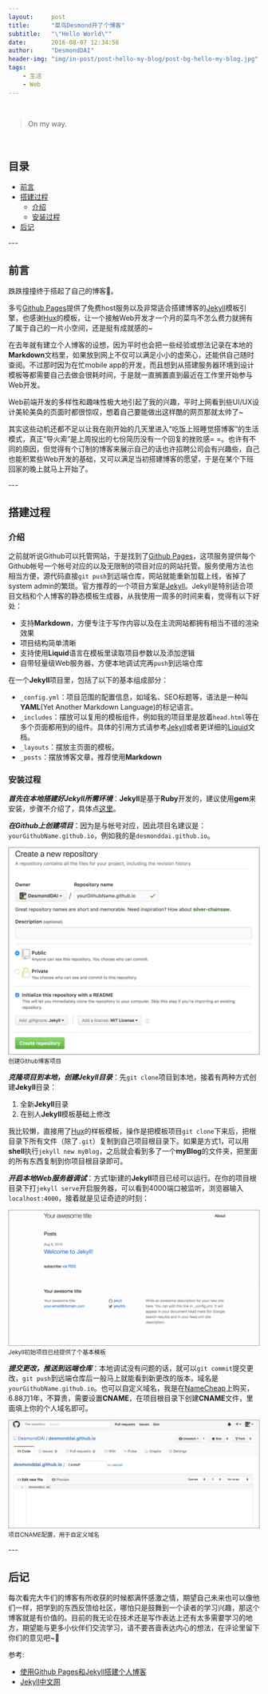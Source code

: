 ```yaml
---
layout:     post
title:      "菜鸟Desmond开了个博客"
subtitle:   "\"Hello World\""
date:       2016-08-07 12:34:56
author:     "DesmondDAI"
header-img: "img/in-post/post-hello-my-blog/post-bg-hello-my-blog.jpg"
tags:
    - 生活
    - Web
---
```


<br>

> On my way.

<br>

## 目录

- [前言](#foreword)
- [搭建过程](#build)
  - [介绍](#build-intro)
  - [安装过程](#build-process)
- [后记](#postscript)

<p id="foreword"></p>
---

## 前言

跌跌撞撞终于搭起了自己的博客:tada:。

多亏[Github Pages](https://pages.github.com/)提供了免费host服务以及非常适合搭建博客的[Jekyll](http://jekyll.bootcss.com/)模板引擎，也感谢[Hux](https://github.com/Huxpro)的模板，让一个接触Web开发才一个月的菜鸟不怎么费力就拥有了属于自己的一片小空间，还是挺有成就感的~

在去年就有建立个人博客的设想，因为平时也会把一些经验或想法记录在本地的**Markdown**文档里，如果放到网上不仅可以满足小小的虚荣心，还能供自己随时查阅。不过那时因为在忙mobile app的开发，而且想到从搭建服务器环境到设计模板等都需要自己去做会很耗时间，于是就一直搁置直到最近在工作里开始参与Web开发。

Web前端开发的多样性和趣味性极大地引起了我的兴趣，平时上网看到些UI/UX设计美轮美奂的页面时都很惊叹，想着自己要能做出这样酷的网页那就太帅了~

其实这些动机还都不足以让我在刚开始的几天里进入“吃饭上班睡觉搭博客”的生活模式，真正“导火索”是上周投出的七份简历没有一个回复的挫败感= =。也许有不同的原因，但觉得有个订制的博客来展示自己的话也许招聘公司会有兴趣些，自己也能积累些Web开发的基础，又可以满足当初搭建博客的愿望，于是在某个下班回家的晚上就马上开始了。

<p id="build"></p>
---

## 搭建过程

<p id="build-intro"></p>

### 介绍

之前就听说Github可以托管网站，于是找到了[Github Pages](https://pages.github.com/)，这项服务提供每个Github帐号一个帐号对应的以及无限制的项目对应的网站托管。服务使用方法也相当方便，源代码直接`git push`到远端仓库，网站就能重新加载上线，省掉了system admin的繁琐。官方推荐的一个项目方案是[Jekyll](http://jekyll.bootcss.com/)。Jekyll是特别适合项目文档和个人博客的静态模板生成器，从我使用一周多的时间来看，觉得有以下好处：

- 支持**Markdown**，方便专注于写作内容以及在主流网站都拥有相当不错的渲染效果
- 项目结构简单清晰
- 支持使用**Liquid**语言在模板里读取项目参数以及添加逻辑
- 自带轻量级Web服务器，方便本地调试完再`push`到远端仓库

在一个**Jekyll**项目里，包括了以下的基本组成部分：

- `_config.yml`：项目范围的配置信息，如域名、SEO标题等，语法是一种叫**YAML**(Yet Another Markdown Language)的标记语言。
- `_includes`：摆放可以复用的模板组件，例如我的项目里是放着`head.html`等在多个页面都用到的组件。具体的引用方式请参考[Jekyll](http://jekyll.bootcss.com/)或者更详细的[Liquid](https://shopify.github.io/liquid/)文档。
- `_layouts`：摆放主页面的模板。
- `_posts`：摆放博客文章，推荐使用**Markdown**

<p id="build-process"></p>

### 安装过程

**_首先在本地搭建好Jekyll所需环境_**：**Jekyll**是基于**Ruby**开发的，建议使用**gem**来安装，步骤不介绍了，具体点[这里](http://jekyllcn.com/docs/installation/)。

**_在Github上创建项目_**：因为是与帐号对应，因此项目名建议是：`yourGithubName.github.io`，例如我的是`desmonddai.github.io`。

![创建Github项目](/img/in-post/post-hello-my-blog/github-pages-new-setup.png)
<small class="img-hint">创建Github博客项目</small>

**_克隆项目到本地，创建Jekyll目录_**：先`git clone`项目到本地，接着有两种方式创建**Jekyll**目录：

1. 全新**Jekyll**目录
2. 在别人**Jekyll**模板基础上修改

我比较懒，直接用了[Hux](https://github.com/Huxpro/huxblog-boilerplate)的样板模板，操作是把模板项目`git clone`下来后，把根目录下所有文件（除了`.git`）复制到自己项目根目录下。如果是方式1，可以用**shell**执行`jekyll new myBlog`，之后就会看到多了一个**myBlog**的文件夹，把里面的所有东西复制到你项目根目录即可。

**_开启本地Web服务器调试_**：方式1新建的**Jekyll**项目已经可以运行。在你的项目根目录下打`jekyll serve`开启服务器，可以看到4000端口被监听，浏览器输入`localhost:4000`，接着就是见证奇迹的时刻：

![Jekyll初始项目的外观](/img/in-post/post-hello-my-blog/jekyll-new-project-web-page.png)
<small class="img-hint">Jekyll初始项目已经提供了个基本模板</small>

**_提交更改，推送到远端仓库_**：本地调试没有问题的话，就可以`git commit`提交更改，`git push`到远端仓库后一般马上就能看到新更改的版本，域名是`yourGithubName.github.io`。也可以自定义域名，我是在[NameCheap](https://www.namecheap.com/)上购买，6.88刀1年，不算贵，需要设置**CNAME**，在项目根目录下创建**CNAME**文件，里面填上你的个人域名即可。

![CNAME配置](/img/in-post/post-hello-my-blog/github-pages-cname.png)
<small class="img-hint">项目CNAME配置，用于自定义域名</small>

<p id="postscript"></p>
---

## 后记

每次看完大牛们的博客有所收获的时候都满怀感激之情，期望自己未来也可以像他们一样，把学到的东西反馈给社区，哪怕只是鼓舞到一个读者的学习兴趣，那这个博客就是有价值的。目前的我无论在技术还是写作表达上还有太多需要学习的地方，期望能与更多小伙伴们交流学习，请不要吝啬表达内心的想法，在评论里留下你们的意见吧~:muscle:

参考:

- [使用Github Pages和Jekyll搭建个人博客](https://help.github.com/articles/using-jekyll-as-a-static-site-generator-with-github-pages/)
- [Jekyll中文网](http://jekyll.bootcss.com/)
